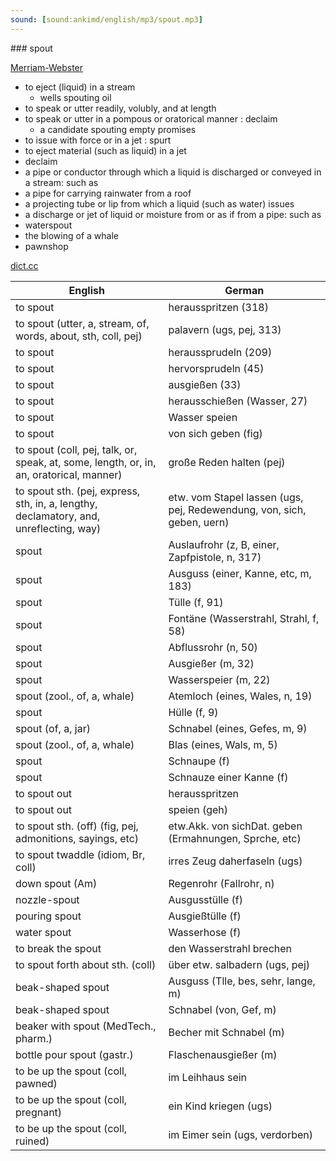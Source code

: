 ```yaml
---
sound: [sound:ankimd/english/mp3/spout.mp3]
---
```


\### spout

[Merriam-Webster](https://www.merriam-webster.com/dictionary/spout)

- to eject (liquid) in a stream
    - wells spouting oil
- to speak or utter readily, volubly, and at length
- to speak or utter in a pompous or oratorical manner : declaim
    - a candidate spouting empty promises
- to issue with force or in a jet : spurt
- to eject material (such as liquid) in a jet
- declaim
- a pipe or conductor through which a liquid is discharged or conveyed in a stream: such as
- a pipe for carrying rainwater from a roof
- a projecting tube or lip from which a liquid (such as water) issues
- a discharge or jet of liquid or moisture from or as if from a pipe: such as
- waterspout
- the blowing of a whale
- pawnshop

[dict.cc](https://www.dict.cc/spout)

| English        | German       |
| -------------- | ------------ |
| to spout | herausspritzen (318) |
| to spout (utter, a, stream, of, words, about, sth, coll, pej) | palavern (ugs, pej, 313) |
| to spout | heraussprudeln (209) |
| to spout | hervorsprudeln (45) |
| to spout | ausgießen (33) |
| to spout | herausschießen (Wasser, 27) |
| to spout | Wasser speien |
| to spout | von sich geben (fig) |
| to spout (coll, pej, talk, or, speak, at, some, length, or, in, an, oratorical, manner) | große Reden halten (pej) |
| to spout sth. (pej, express, sth, in, a, lengthy, declamatory, and, unreflecting, way) | etw. vom Stapel lassen (ugs, pej, Redewendung, von, sich, geben, uern) |
| spout | Auslaufrohr (z, B, einer, Zapfpistole, n, 317) |
| spout | Ausguss (einer, Kanne, etc, m, 183) |
| spout | Tülle (f, 91) |
| spout | Fontäne (Wasserstrahl, Strahl, f, 58) |
| spout | Abflussrohr (n, 50) |
| spout | Ausgießer (m, 32) |
| spout | Wasserspeier (m, 22) |
| spout (zool., of, a, whale) | Atemloch (eines, Wales, n, 19) |
| spout | Hülle (f, 9) |
| spout (of, a, jar) | Schnabel (eines, Gefes, m, 9) |
| spout (zool., of, a, whale) | Blas (eines, Wals, m, 5) |
| spout | Schnaupe (f) |
| spout | Schnauze einer Kanne (f) |
| to spout out | herausspritzen |
| to spout out | speien (geh) |
| to spout sth. (off) (fig, pej, admonitions, sayings, etc) | etw.Akk. von sichDat. geben (Ermahnungen, Sprche, etc) |
| to spout twaddle (idiom, Br, coll) | irres Zeug daherfaseln (ugs) |
| down spout (Am) | Regenrohr (Fallrohr, n) |
| nozzle-spout | Ausgusstülle (f) |
| pouring spout | Ausgießtülle (f) |
| water spout | Wasserhose (f) |
| to break the spout | den Wasserstrahl brechen |
| to spout forth about sth. (coll) | über etw. salbadern (ugs, pej) |
| beak-shaped spout | Ausguss (Tlle, bes, sehr, lange, m) |
| beak-shaped spout | Schnabel (von, Gef, m) |
| beaker with spout (MedTech., pharm.) | Becher mit Schnabel (m) |
| bottle pour spout (gastr.) | Flaschenausgießer (m) |
| to be up the spout (coll, pawned) | im Leihhaus sein |
| to be up the spout (coll, pregnant) | ein Kind kriegen (ugs) |
| to be up the spout (coll, ruined) | im Eimer sein (ugs, verdorben) |
